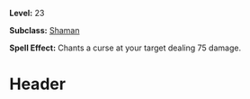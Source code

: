 <!-- TITLE: Skill: Totem's Curse -->
<!-- SUBTITLE:  -->

**Level:** 23

**Subclass:** [Shaman](shaman)

**Spell Effect:** Chants a curse at your target dealing 75 damage.

# Header